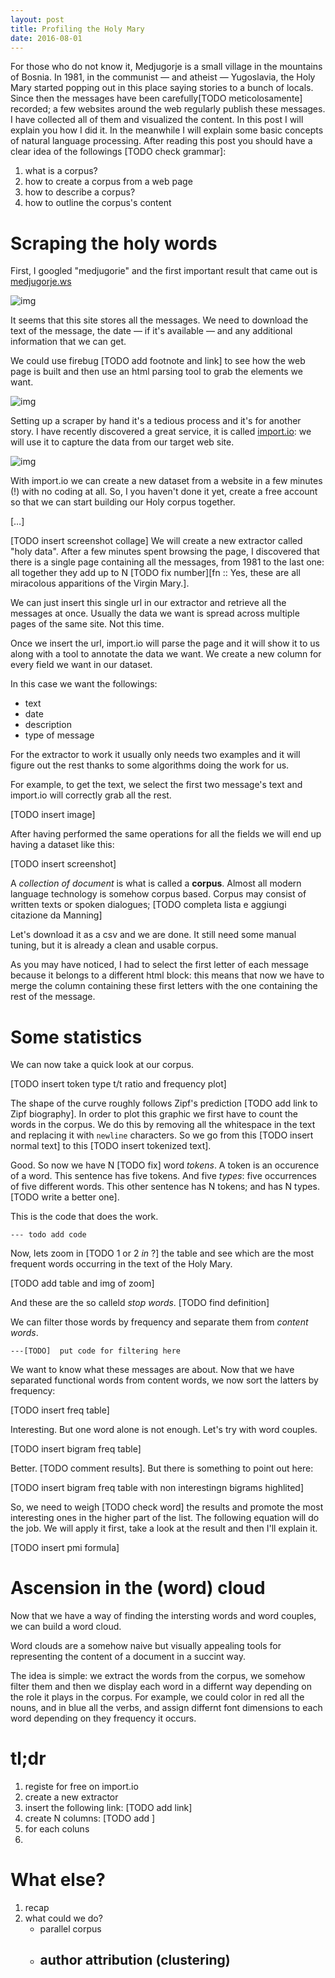 ```yaml
---
layout: post
title: Profiling the Holy Mary
date: 2016-08-01
---
```


For those who do not know it, Medjugorje is a small village in the mountains of Bosnia. In 1981, in the communist &#x2014; and atheist &#x2014; Yugoslavia, the Holy Mary started popping out in this place saying stories to a bunch of locals. Since then the messages have been carefully[TODO meticolosamente] recorded; a few websites around the web regularly publish these messages. I have collected all of them and visualized the content. In this post I will explain you how I did it. In the meanwhile I will explain some basic concepts of natural language processing. After reading this post you should have a clear idea of the followings [TODO check grammar]:

1.  what is a corpus?
2.  how to create a corpus from a web page
3.  how to describe a corpus?
4.  how to outline the corpus's content

# Scraping the holy words<a id="sec-1" name="sec-1"></a>


First, I googled "medjugorie" and the first important result that came out is [medjugorje.ws](http://www.medjugorje.ws/)

![img](_posts/img/medju_hp.png "A screenshot of medjugorje.ws")

It seems that this site stores all the messages. We need to download the text of the message, the date &#x2014; if it's available &#x2014; and any additional information that we can get.

We could use firebug [TODO add footnote and link] to see how the web page is built and then use an html parsing tool to grab the elements we want. 

![img](_posts/img/medju_debug.png "An example of using firebug")

Setting up a scraper by hand it's a tedious process and it's for another story. I have recently discovered a great service, it is called [ import.io](http://import.io): we will use it to capture the data from our target web site.

![img](_posts/img/import_hp.png "import.io's homepage")

With import.io we can create a new dataset from a website in a few minutes (!) with no coding at all. So, I you haven't done it yet, create a free account so that we can start building our Holy corpus together.

[&#x2026;] 

[TODO insert screenshot collage]
We will create a new extractor called "holy data". After a few minutes spent browsing the page, I discovered that there is a single page containing all the messages, from 1981 to the last one: all together they add up to N [TODO fix number][fn :: Yes, these are all miracolous apparitions of the Virgin Mary.].

We can just insert this single url in our extractor and retrieve all the messages at once. Usually the data we want is spread across multiple pages of the same site. Not this time.

Once we insert the url, import.io will parse the page and it will show it to us along with a tool to annotate the data we want. We create a new column for every field we want in our dataset.

In this case we want the followings:

-   text
-   date
-   description
-   type of message

For the extractor to work it usually only needs two examples and it will figure out the rest thanks to some algorithms doing the work for us.

For example, to get the text, we select the first two message's text and import.io will correctly grab all the rest.

[TODO insert image]

After having performed the same operations for all the fields we will end up having a dataset like this:

[TODO insert screenshot]

A *collection of document* is what is called a **corpus**. Almost all modern language technology is somehow corpus based. Corpus may consist of written texts or spoken dialogues; [TODO completa lista e aggiungi citazione da Manning]

Let's download it as a csv and we are done. It still need some manual tuning, but it is already a clean and usable corpus.


As you may have noticed, I had to select the first letter of each message because it belongs to a different html block: this means that now we have to merge the column containing these first letters with the one containing the rest of the message.

# Some statistics<a id="sec-2" name="sec-2"></a>


We can now take a quick look at our corpus. 

[TODO insert token type t/t ratio and frequency plot]

The shape of the curve roughly follows Zipf's prediction [TODO add link to Zipf biography]. In order to plot this graphic we first have to count the words in the corpus. We do this by removing all the whitespace in the text and replacing it with `newline` characters. So we go from this [TODO insert normal text] to this [TODO insert tokenized text].

Good. So now we have N [TODO fix] word *tokens*. A token is an occurence of a word. This sentence has five tokens. And five *types*: five occurrences of five different words. This other sentence has N tokens; and has N types. [TODO write a better one].

This is the code that does the work.

    --- todo add code

Now, lets zoom in [TODO 1 or 2 *in* ?] the table and see which are the most frequent words occurring in the text of the Holy Mary.

[TODO add table and img of zoom]

And these are the so calleld *stop words*. [TODO find definition]

We can filter those words by frequency and separate them from *content words*.

    ---[TODO]  put code for filtering here

We want to know what these messages are about. Now that we have separated functional words from content words, we now sort the latters by frequency:

[TODO insert freq table]

Interesting. But one word alone is not enough. Let's try with word couples.

[TODO insert bigram freq table]

Better. [TODO comment results]. But there is something to point out here:

[TODO insert bigram freq table with non interestingn bigrams highlited]

So, we need to weigh [TODO check word] the results and promote the most interesting ones in the higher part of the list. The following equation will do the job. We will apply it first, take a look at the result and then I'll explain it.

[TODO insert pmi formula]

# Ascension in the (word) cloud<a id="sec-3" name="sec-3"></a>


Now that we have a way of finding the intersting words and word couples, we can build a word cloud.

Word clouds are a somehow naive but visually appealing tools for representing the content of a document in a succint way.

The idea is simple: we extract the words from the corpus, we somehow filter them and then we display each word in a differnt way depending on the role it plays in the corpus. For example, we could color in red all the nouns, and in blue all the verbs, and assign differnt font dimensions to each word depending on they frequency it occurs.

# tl;dr<a id="sec-4" name="sec-4"></a>

1.  registe for free on import.io
2.  create a  new extractor
3.  insert the following link: [TODO add link]
4.  create N columns: [TODO add ]
5.  for each coluns
6.  

# What else?<a id="sec-5" name="sec-5"></a>

1.  recap
2.  what could we do?
    -   parallel corpus
    -   author attribution (clustering)
        -
